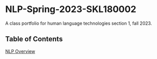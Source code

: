 # NLP-Spring-2023-SKL180002
A class portfolio for human language technologies section 1, fall 2023.

## **Table of Contents**
[NLP Overview]()
